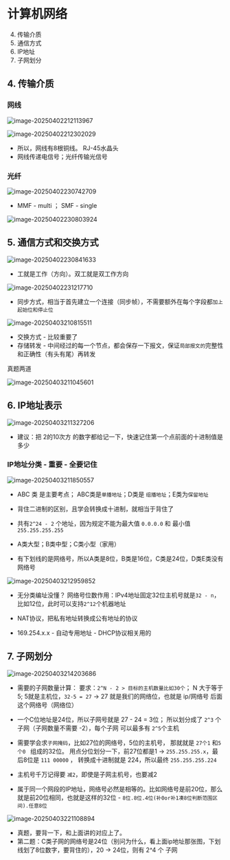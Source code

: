 # 计算机网络

4. 传输介质
5. 通信方式
6. IP地址
7. 子网划分





## 4. 传输介质

### 网线

![image-20250402212113967](/Users/wplay/2025/senior_software_infra_docs/文老师/基础/assets//image-20250402212113967.png)



![image-20250402212302029](/Users/wplay/2025/senior_software_infra_docs/文老师/基础/assets//image-20250402212302029.png)

- 所以，网线有8根铜线。 RJ-45水晶头
- 网线传递电信号；光纤传输光信号



### 光纤

![image-20250402230742709](/Users/wplay/2025/senior_software_infra_docs/文老师/基础/assets//image-20250402230742709.png)

- MMF - multi ； SMF - single

![image-20250402230803924](/Users/wplay/2025/senior_software_infra_docs/文老师/基础/assets//image-20250402230803924.png)



## 5. 通信方式和交换方式

![image-20250402230841633](/Users/wplay/2025/senior_software_infra_docs/文老师/基础/assets//image-20250402230841633.png)

- 工就是工作（方向）。双工就是双工作方向



![image-20250402231217710](/Users/wplay/2025/senior_software_infra_docs/文老师/基础/assets//image-20250402231217710.png)

- 同步方式，相当于首先建立一个连接（同步帧），不需要额外在每个字段都`加上起始位和停止位`



![image-20250403210815511](/Users/wplay/2025/senior_software_infra_docs/文老师/基础/assets//image-20250403210815511.png)

- 交换方式 - 比较重要了
- 存储转发 - 中间经过的每一个节点，都会保存一下报文，保证`局部报文的`完整性和正确性（有头有尾）再转发



真题两道

![image-20250403211045601](/Users/wplay/2025/senior_software_infra_docs/文老师/基础/assets//image-20250403211045601.png)



## 6. IP地址表示

![image-20250403211327206](/Users/wplay/2025/senior_software_infra_docs/文老师/基础/assets//image-20250403211327206.png)

- 建议：把 2的10次方 的数字都给记一下，快速记住第一个点前面的十进制值是多少



### IP地址分类 - 重要 - 全要记住

![image-20250403211850557](/Users/wplay/2025/senior_software_infra_docs/文老师/基础/assets//image-20250403211850557.png)

- ABC 类 是主要考点； ABC类是`单播地址`；D类是 `组播地址`；E类为`保留地址`

- 背住二进制的区别，且学会转换成十进制，就相当于背住了

- 共有`2^24 - 2` 个地址，因为规定不能为最大值 `0.0.0.0` 和 最小值`255.255.255.255`
- A类大型；B类中型；C类小型（家用）
- 有下划线的是网络号，所以A类是8位，B类是16位，C类是24位，D类E类没有网络号



![image-20250403212959852](/Users/wplay/2025/senior_software_infra_docs/文老师/基础/assets//image-20250403212959852.png)

- 无分类编址没懂？ 网络号位数作用：IPv4地址固定32位主机号就是`32 - n`，比如12位，此时可以支持`2^12`个机器地址

- NAT协议，把私有地址转换成公有地址的协议
- 169.254.x.x - 自动专用地址 - DHCP协议相关用的





## 7. 子网划分

![image-20250403214203686](/Users/wplay/2025/senior_software_infra_docs/文老师/基础/assets//image-20250403214203686.png)

- 需要的子网数量计算： 要求：`2^N - 2 > 目标的主机数量比如30个`； N 大于等于 5; 5就是主机位，`32-5 = 27` -> 27 就是我们的网络位，也就是 ip/网络号 后面这个网络号（网络位）
- 一个C位地址是24位，所以子网号就是 27 - 24 = 3位； 所以划分成了 `2^3` 个子网（子网数量不需要 -2），每个子网 可以最多有 `2^5`个主机

- 需要学会求`子网掩码`，比如27位的网络号，5位的主机号， 那就就是 `27个1` 和`5个0 `  组成的32位。 用点分位划分一下，前27位都是1 -> `255.255.255.x`，最后8位是 `111 00000` ， 转换成十进制就是 224，所以最终 `255.255.255.224`
- 主机号千万记得要  `减2`，即使是子网主机号，也要减2

- 属于同一个网段的IP地址，网络号必然是相等的。比如网络号是前20位，那么就是前20位相同，也就是这样的32位 -  `8位.8位.4位(补0or补1凑8位判断范围区间).任意8位`





![image-20250403221108894](/Users/wplay/2025/senior_software_infra_docs/文老师/基础/assets//image-20250403221108894.png)

- 真题，要背一下，和上面讲的对应上了。
- 第二题：C类子网的网络号是24位（别问为什么，看上面ip地址那张图，下划线划了8位数字，要背住的），20 -> 24位，则有 2^4 个 子网
